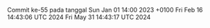 Commit ke-55 pada tanggal Sun Jan 01 14:00 2023 +0100
Fri Feb 16 14:43:06 UTC 2024
Fri May 31 14:43:17 UTC 2024
